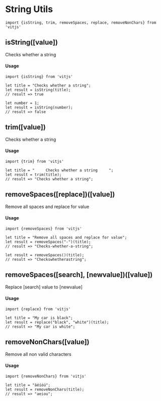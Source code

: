 # String Utils

```es6
import {isString, trim, removeSpaces, replace, removeNonChars} from 'vitjs'
```

## isString([value])

Checks whether a string

#### Usage
```es6
import {isString} from 'vitjs'

let title = "Checks whether a string";
let result = isString(title);
// result => true

let number = 1;
let result = isString(number);
// result => false
```

## trim([value])

Checks whether a string

#### Usage
```es6
import {trim} from 'vitjs'

let title = "     Checks whether a string     ";
let result = trim(title);
// result => "Checks whether a string";
```

## removeSpaces([replace])([value])

Remove all spaces and replace for value

#### Usage
```es6
import {removeSpaces} from 'vitjs'

let title = "Remove all spaces and replace for value";
let result = removeSpaces("-")(title);
// result => "Checks-whether-a-string";

let result = removeSpaces()(title);
// result => "Checkswhetherastring";
```

## removeSpaces([search], [newvalue])([value])

Replace [search] value to [newvalue]

#### Usage
```es6
import {replace} from 'vitjs'

let title = "My car is black";
let result = replace("black", "white")(title);
// result => "My car is white";
```

## removeNonChars([value])

Remove all non valid characters 

#### Usage
```es6
import {removeNonChars} from 'vitjs'

let title = "áéíóú";
let result = removeNonChars(title);
// result => "aeiou";
```

